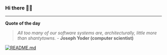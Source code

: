### Hi there 👋🏻


---

**Quote of the day**

> *All too many of our software systems are, architecturally, little more than shantytowns.* - **Joseph Yoder (computer scientist)** 

[![README.md](https://github.com/marcolovazzano/marcolovazzano/actions/workflows/readme.yml/badge.svg)](https://github.com/marcolovazzano/marcolovazzano/actions/workflows/readme.yml)
